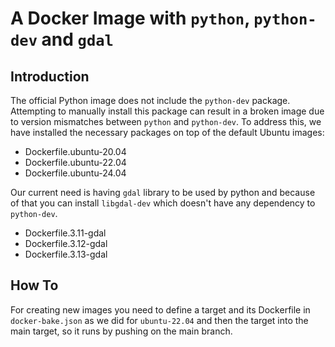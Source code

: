 # A Docker Image with `python`, `python-dev` and `gdal`

## Introduction

The official Python image does not include the `python-dev` package. Attempting to manually install this package can result
in a broken image due to version mismatches between `python` and `python-dev`. To address this,
we have installed the necessary packages on top of the default Ubuntu images:

- Dockerfile.ubuntu-20.04
- Dockerfile.ubuntu-22.04
- Dockerfile.ubuntu-24.04

Our current need is having `gdal` library to be used by python and because of that you can install `libgdal-dev`
which doesn't have any dependency to `python-dev`.

- Dockerfile.3.11-gdal
- Dockerfile.3.12-gdal
- Dockerfile.3.13-gdal

## How To

For creating new images you need to define a target and its Dockerfile in `docker-bake.json`
as we did for `ubuntu-22.04` and then the target into the main target, so it runs by pushing on the main branch.
